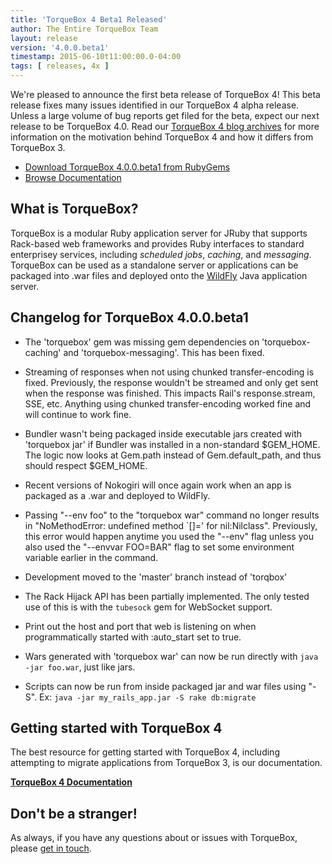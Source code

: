 ```yaml
---
title: 'TorqueBox 4 Beta1 Released'
author: The Entire TorqueBox Team
layout: release
version: '4.0.0.beta1'
timestamp: 2015-06-10t11:00:00.0-04:00
tags: [ releases, 4x ]
---
```


We're pleased to announce the first beta release of TorqueBox 4! This
beta release fixes many issues identified in our TorqueBox 4 alpha
release. Unless a large volume of bug reports get filed for the beta,
expect our next release to be TorqueBox 4.0. Read our [TorqueBox 4
blog archives][tb4_posts] for more information on the motivation
behind TorqueBox 4 and how it differs from TorqueBox 3.

* [Download TorqueBox 4.0.0.beta1 from RubyGems][download]
* [Browse Documentation][docs]

## What is TorqueBox?

TorqueBox is a modular Ruby application server for JRuby that supports
Rack-based web frameworks and provides Ruby interfaces to standard
enterprisey services, including *scheduled jobs*, *caching*, and
*messaging*. TorqueBox can be used as a standalone server or
applications can be packaged into .war files and deployed onto the
[WildFly][] Java application server.

## Changelog for TorqueBox 4.0.0.beta1

* The 'torquebox' gem was missing gem dependencies on
  'torquebox-caching' and 'torquebox-messaging'. This has been fixed.

* Streaming of responses when not using chunked transfer-encoding is
  fixed. Previously, the response wouldn't be streamed and only get
  sent when the response was finished. This impacts Rail's
  response.stream, SSE, etc. Anything using chunked transfer-encoding
  worked fine and will continue to work fine.

* Bundler wasn't being packaged inside executable jars created with
  'torquebox jar' if Bundler was installed in a non-standard
  $GEM_HOME. The logic now looks at Gem.path instead of
  Gem.default_path, and thus should respect $GEM_HOME.

* Recent versions of Nokogiri will once again work when an app is
  packaged as a .war and deployed to WildFly.

* Passing "--env foo" to the "torquebox war" command no longer results
  in "NoMethodError: undefined method `[]=' for
  nil:Nilclass". Previously, this error would happen anytime you used
  the "--env" flag unless you also used the "--envvar FOO=BAR" flag to
  set some environment variable earlier in the command.

* Development moved to the 'master' branch instead of 'torqbox'

* The Rack Hijack API has been partially implemented. The only tested
  use of this is with the `tubesock` gem for WebSocket support.

* Print out the host and port that web is listening on when
  programmatically started with :auto_start set to true.

* Wars generated with 'torquebox war' can now be run directly with
  `java -jar foo.war`, just like jars.

* Scripts can now be run from inside packaged jar and war files using
  "-S".  Ex: `java -jar my_rails_app.jar -S rake db:migrate`

## Getting started with TorqueBox 4

The best resource for getting started with TorqueBox 4, including
attempting to migrate applications from TorqueBox 3, is our
documentation.

**[TorqueBox 4 Documentation][docs]**

## Don't be a stranger!

As always, if you have any questions about or issues with TorqueBox, please [get in touch][community].

[download]:    http://rubygems.org/gems/torquebox/versions/4.0.0.beta1-java
[docs]:        /documentation/4.0.0.beta1/yardoc/
[community]:   /community/

[tb4_posts]:   /news/tags/4x/
[jar_guide]:   /documentation/4.0.0.beta11/yardoc/file.jar.html
[wildfly]:     http://wildfly.org/
